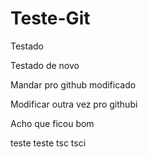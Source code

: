 # Teste-Git

Testado

Testado de novo

Mandar pro github modificado


Modificar outra vez pro githubi


Acho que ficou bom


teste teste tsc tsci
